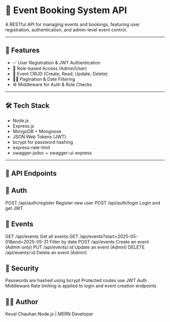 # 📅 Event Booking System API

A RESTful API for managing events and bookings, featuring user registration, authentication, and admin-level event control.

---

## 🚀 Features

- ✅ User Registration & JWT Authentication
- 🔐 Role-based Access (Admin/User)
- 📅 Event CRUD (Create, Read, Update, Delete)
- 🕵️‍♂️ Pagination & Date Filtering
- ⚙️ Middleware for Auth & Role Checks

---

## 🛠️ Tech Stack

- Node.js
- Express.js
- MongoDB + Mongoose
- JSON Web Tokens (JWT)
- bcrypt for password hashing
- express-rate-limit
- swagger-jsdoc + swagger-ui-express

---
## 🔑 API Endpoints
## 👤 Auth

POST	/api/auth/register	   Register new user
POST	/api/auth/login	   Login and get JWT

## 📅 Events

GET	/api/events	          Get all events
GET	/api/events?start=2025-05-01&end=2025-05-31	       Filter by date
POST	/api/events	        Create an event (Admin only)
PUT	/api/events/:id	      Update an event (Admin)
DELETE	/api/events/:id	  Delete an event (Admin)

## 🔐 Security
Passwords are hashed using bcrypt
Protected routes use JWT Auth Middleware
Rate limiting is applied to login and event creation endpoints

## 🧑‍💻 Author
Keval Chauhan
Node.js | MERN Developer
